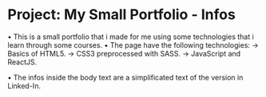 # Project: My Small Portfolio - Infos

• This is a small portfolio that i made for me using some technologies that i learn through some courses.
• The page have the following technologies:
    → Basics of HTML5.
    → CSS3 preprocessed with SASS.
    → JavaScript and ReactJS.

• The infos inside the body text are a simplificated text of the version in Linked-In.
